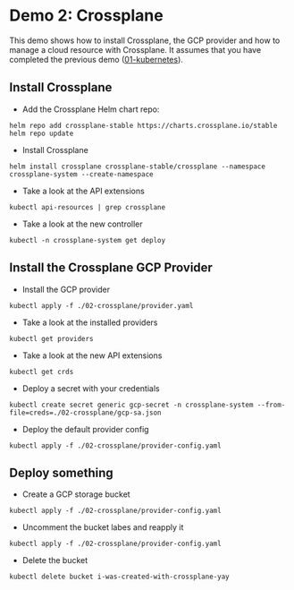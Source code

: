 # Demo 2: Crossplane

This demo shows how to install Crossplane, the GCP provider and how to manage a cloud resource with Crossplane. It
assumes that you have completed the previous demo ([01-kubernetes](../01-kubernetes)).

## Install Crossplane

- Add the Crossplane Helm chart repo:
```shell
helm repo add crossplane-stable https://charts.crossplane.io/stable
helm repo update
```
- Install Crossplane
```shell
helm install crossplane crossplane-stable/crossplane --namespace crossplane-system --create-namespace
```
- Take a look at the API extensions
```shell
kubectl api-resources | grep crossplane
```
- Take a look at the new controller
```shell
kubectl -n crossplane-system get deploy
```

## Install the Crossplane GCP Provider

- Install the GCP provider
```shell
kubectl apply -f ./02-crossplane/provider.yaml
```
- Take a look at the installed providers
```shell
kubectl get providers
```
- Take a look at the new API extensions
```shell
kubectl get crds
```
- Deploy a secret with your credentials
```shell
kubectl create secret generic gcp-secret -n crossplane-system --from-file=creds=./02-crossplane/gcp-sa.json
```
- Deploy the default provider config
```shell
kubectl apply -f ./02-crossplane/provider-config.yaml
```

## Deploy something

- Create a GCP storage bucket
```shell
kubectl apply -f ./02-crossplane/provider-config.yaml
```
- Uncomment the bucket labes and reapply it
```shell
kubectl apply -f ./02-crossplane/provider-config.yaml
```
- Delete the bucket
```shell
kubectl delete bucket i-was-created-with-crossplane-yay
```